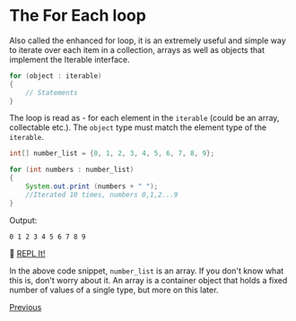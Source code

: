 # The For Each loop

Also called the enhanced for loop, it is an extremely useful and simple way to iterate over each item in a collection, arrays as well as objects that implement the Iterable interface.

```java
for (object : iterable)
{
    // Statements
}
```

The loop is read as - for each element in the `iterable` (could be an array, collectable etc.). The `object` type must match the element type of the `iterable`.

```java
int[] number_list = {0, 1, 2, 3, 4, 5, 6, 7, 8, 9};

for (int numbers : number_list)
{
    System.out.print (numbers + " ");
    //Iterated 10 times, numbers 0,1,2...9
}
```

Output:

```
0 1 2 3 4 5 6 7 8 9
```

:rocket: [REPL It!](https://repl.it/CJYs/0)

In the above code snippet, `number_list` is an array. If you don't know what this is, don't worry about it. An array is a container object that holds a fixed number of values of a single type, but more on this later.

[Previous](Java-Loops)

